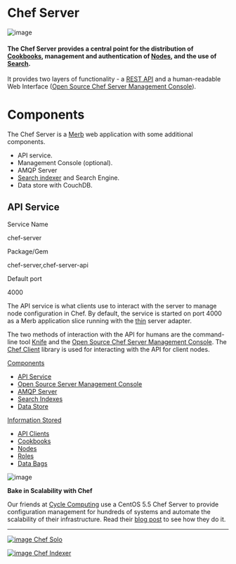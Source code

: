 Chef Server
===========

  

![image](../attachments/1179877/14876680.png)

  

#### The Chef Server provides a central point for the distribution of [Cookbooks](Cookbooks.html "Cookbooks"), management and authentication of [Nodes](Nodes.html "Nodes"), and the use of [Search](Search.html "Search").   
  
 It provides two layers of functionality - a [REST API](Server%20API.html "Server API") and a human-readable Web Interface ([Open Source Chef Server Management Console](Open%20Source%20Chef%20Server%20Management%20Console.html "Open Source Chef Server Management Console")).

  

Components
==========

The Chef Server is a [Merb](http://www.merbivore.com) web application
with some additional components.

-   API service.
-   Management Console (optional).
-   AMQP Server
-   [Search indexer](Chef%20Indexer.html "Chef Indexer") and Search
    Engine.
-   Data store with CouchDB.

API Service
-----------

Service Name

chef-server

Package/Gem

chef-server,chef-server-api

Default port

4000

The API service is what clients use to interact with the server to
manage node configuration in Chef. By default, the service is started on
port 4000 as a Merb application slice running with the
[thin](http://code.macournoyer.com/thin/) server adapter.

The two methods of interaction with the API for humans are the
command-line tool [Knife](Knife.html "Knife") and the [Open Source Chef
Server Management
Console](Open%20Source%20Chef%20Server%20Management%20Console.html "Open Source Chef Server Management Console").
The [Chef Client](Chef%20Client.html "Chef Client") library is used for
interacting with the API for client nodes.

  

[Components](#ChefServer-Components)

-   [API Service](#ChefServer-APIService)
-   [Open Source Server Management
    Console](#ChefServer-OpenSourceServerManagementConsole)
-   [AMQP Server](#ChefServer-AMQPServer)
-   [Search Indexes](#ChefServer-SearchIndexes)
-   [Data Store](#ChefServer-DataStore)

[Information Stored](#ChefServer-InformationStored)

-   [API Clients](#ChefServer-APIClients)
-   [Cookbooks](#ChefServer-Cookbooks)
-   [Nodes](#ChefServer-Nodes)
-   [Roles](#ChefServer-Roles)
-   [Data Bags](#ChefServer-DataBags)

  

![image](images/icons/emoticons/information.gif)

**Bake in Scalability with Chef**  
  
 Our friends at [Cycle Computing](http://cyclecomputing.com/) use a
CentOS 5.5 Chef Server to provide configuration management for hundreds
of systems and automate the scalability of their infrastructure. Read
their [blog
post](http://blog.cyclecomputing.com/2011/05/why-baking-your-cluster-ami-limits-the-menu-devops-for-large-hpc-clusters.html)
to see how they do it.

* * * * *

[![image](../attachments/1179877/20840489.png) Chef
Solo](Chef%20Solo.html "Chef Solo")

[![image](../attachments/1179877/20840488.png) Chef
Indexer](Chef%20Indexer.html "Chef Indexer")

  
  

  
